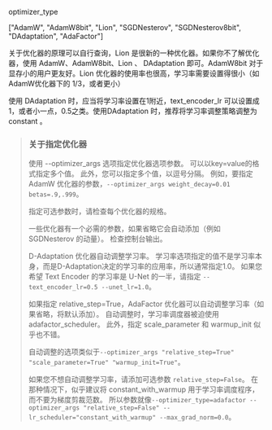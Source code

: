 optimizer_type

["AdamW", "AdamW8bit", "Lion", "SGDNesterov", "SGDNesterov8bit", "DAdaptation", "AdaFactor"]

关于优化器的原理可以自行查询，Lion 是很新的一种优化器。如果你不了解优化器，使用 AdamW、AdamW8bit、Lion 、 DAdaptation 即可。AdamW8bit 对于显存小的用户更友好。Lion 优化器的使用率也很高，学习率需要设置得很小（如AdamW优化器下的 1/3，或者更小）

使用 DAdaptation 时，应当将学习率设置在1附近，text_encoder_lr 可以设置成1，或者小一点，0.5之类。使用DAdaptation 时，推荐将学习率调整策略调整为 constant 。

> ### 关于指定优化器  
>   
> 使用 --optimizer_args 选项指定优化器选项参数。 可以以key=value的格式指定多个值。 此外，您可以指定多个值，以逗号分隔。 例如，要指定 AdamW 优化器的参数，``--optimizer_args weight_decay=0.01 betas=.9,.999``。  
>   
> 指定可选参数时，请检查每个优化器的规格。  
>   
> 一些优化器有一个必需的参数，如果省略它会自动添加（例如 SGDNesterov 的动量）。 检查控制台输出。  
>   
> D-Adaptation 优化器自动调整学习率。 学习率选项指定的值不是学习率本身，而是D-Adaptation决定的学习率的应用率，所以通常指定1.0。 如果您希望 Text Encoder 的学习率是 U-Net 的一半，请指定 ``--text_encoder_lr=0.5 --unet_lr=1.0``。  
>   
> 如果指定 relative_step=True，AdaFactor 优化器可以自动调整学习率（如果省略，将默认添加）。 自动调整时，学习率调度器被迫使用 adafactor_scheduler。 此外，指定 scale_parameter 和 warmup_init 似乎也不错。  
>   
> 自动调整的选项类似于``--optimizer_args "relative_step=True" "scale_parameter=True" "warmup_init=True"``。  
>   
> 如果您不想自动调整学习率，请添加可选参数 ``relative_step=False``。 在那种情况下，似乎建议将 constant_with_warmup 用于学习率调度程序，而不要为梯度剪裁范数。 所以参数就像``--optimizer_type=adafactor --optimizer_args "relative_step=False" --lr_scheduler="constant_with_warmup" --max_grad_norm=0.0``。